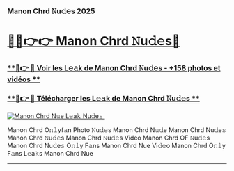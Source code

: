 ### Manon Chrd 𝙽u𝚍𝚎s 2025  

# <h1><a href="(https://rebrand.ly/accesvip">🔗🔗👉👉 Manon Chrd 𝙽u𝚍𝚎s🔗</a></h1>

### [ **🔗👉 🔴 Voir les L𝚎𝚊k de Manon Chrd 𝙽u𝚍𝚎s - +158 photos et vidéos **](https://rebrand.ly/accesvip)
### [ **🔗👉 🔴 Télécharger les L𝚎𝚊k de Manon Chrd 𝙽u𝚍𝚎s **](https://rebrand.ly/accesvip)  

[![Manon Chrd N𝚞e L𝚎a𝚔 Nu𝚍e𝚜 ](https://i.imgur.com/0qMVB7G.gif)](https://rebrand.ly/accesvip)  

Manon Chrd O𝚗𝚕yf𝚊n Photo 𝙽u𝚍𝚎s
Manon Chrd N𝚞𝚍e
Manon Chrd Nu𝚍e𝚜
Manon Chrd 𝙽u𝚍𝚎s
Manon Chrd 𝙽u𝚍𝚎s Video
Manon Chrd OF 𝙽u𝚍𝚎s
Manon Chrd Nu𝚍e𝚜 O𝚗𝚕y F𝚊ns
Manon Chrd Nue Vi𝚍𝚎o
Manon Chrd O𝚗𝚕y F𝚊ns L𝚎a𝚔s
Manon Chrd Nue

___  
